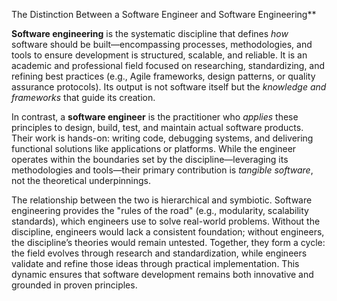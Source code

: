The Distinction Between a Software Engineer and Software Engineering**

**Software engineering** is the systematic discipline that defines *how* software should be built—encompassing processes, methodologies, and tools to ensure development is structured, scalable, and reliable. It is an academic and professional field focused on researching, standardizing, and refining best practices (e.g., Agile frameworks, design patterns, or quality assurance protocols). Its output is not software itself but the *knowledge and frameworks* that guide its creation.

In contrast, a **software engineer** is the practitioner who *applies* these principles to design, build, test, and maintain actual software products. Their work is hands-on: writing code, debugging systems, and delivering functional solutions like applications or platforms. While the engineer operates within the boundaries set by the discipline—leveraging its methodologies and tools—their primary contribution is *tangible software*, not the theoretical underpinnings.

The relationship between the two is hierarchical and symbiotic. Software engineering provides the "rules of the road" (e.g., modularity, scalability standards), which engineers use to solve real-world problems. Without the discipline, engineers would lack a consistent foundation; without engineers, the discipline’s theories would remain untested. Together, they form a cycle: the field evolves through research and standardization, while engineers validate and refine those ideas through practical implementation. This dynamic ensures that software development remains both innovative and grounded in proven principles.
